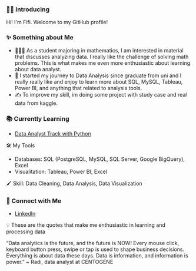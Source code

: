 ### 🙌🏻 Introducing

Hi! I'm Fifi. Welcome to my GitHub profile! 

### ✨ Something about Me
* 🙋🏻‍♀️ As a student majoring in mathematics, I am interested in material that discusses analyzing data. I really like the challenge of solving math problems. This is what makes me even more enthusiastic about learning about data analyst.
* 📝 I started my journey to Data Analysis since graduate from uni and I really really like and enjoy to learn more about SQL, MySQL, Tableau, Power BI, and anything that related to analysis tools.
* ✍️ To improve my skill, im doing some project with study case and real data from kaggle. 

### 📚 Currently Learning
* [Data Analyst Track with Python](https://www.datacamp.com/tracks/data-analyst-with-python)

🛠️ My Tools
* Databases: SQL (PostgreSQL, MySQL, SQL Server, Google BigQuery), Excel
* Visualitation: Tableau, Power BI, Excel
    
🖌 Skill: Data Cleaning, Data Analysis, Data Visualization

### 🤝 Connect with Me
- [LinkedIn](https://www.linkedin.com/in/fifinatalia)

💡 These are the quotes that make me enthusiastic in learning and processing data

“Data analytics is the future, and the future is NOW! Every mouse click, keyboard button press, swipe or tap is used to shape business decisions. Everything is about data these days. Data is information, and information is power.”
~ Radi, data analyst at CENTOGENE

